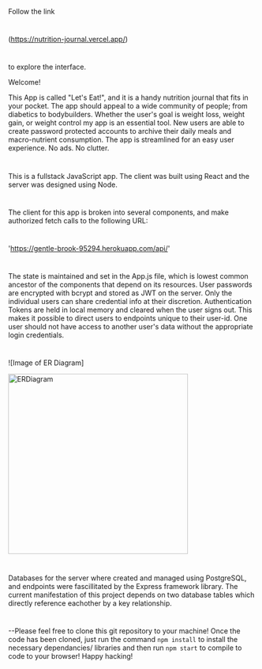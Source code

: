 
Follow the link 
#
(https://nutrition-journal.vercel.app/) 
#
to explore the interface.

Welcome!

This App is called "Let's Eat!", and it is a handy nutrition journal that fits in your pocket. The app should appeal to a wide community of people; from diabetics to bodybuilders. Whether the user's goal is weight loss, weight gain, or weight control my app is an essential tool. New users are able to create password protected accounts to archive their daily meals and macro-nutrient consumption. The app is streamlined for an easy user experience. No ads. No clutter.
#
This is a fullstack JavaScript app. The client was built using React and the server was designed using Node. 
#
The client for this app is broken into several components, and make authorized fetch calls to the following URL: 
#
'https://gentle-brook-95294.herokuapp.com/api/' 
#
The state is maintained and set in the App.js file, which is lowest common ancestor of the components that depend on its resources. User passwords are encrypted with bcrypt and stored as JWT on the server. Only the individual users can share credential info at their discretion. Authentication Tokens are held in local memory and cleared when the user signs out. This makes it possible to direct users to endpoints unique to their user-id. One user should not have access to another user's data without the appropriate login credentials.

#
![Image of ER Diagram]

<img width="364" alt=" ERDiagram" src="https://user-images.githubusercontent.com/63071655/96471654-9179aa80-11fd-11eb-8eec-68f17a63ee2a.png">

#

Databases for the server where created and managed using PostgreSQL, and endpoints were fascillitated by the Express framework library. The current manifestation of this project depends on two database tables which directly reference eachother by a key relationship. 
#
#
#

#
--Please feel free to clone this git repository to your machine! Once the code has been cloned, just run the command `npm install` to install the necessary dependancies/ libraries and then run `npm start` to compile to code to your browser! Happy hacking!

